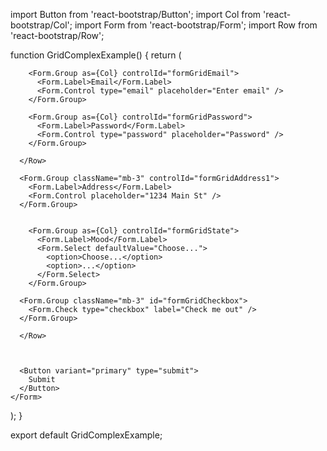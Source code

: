 import Button from 'react-bootstrap/Button';
import Col from 'react-bootstrap/Col';
import Form from 'react-bootstrap/Form';
import Row from 'react-bootstrap/Row';

function GridComplexExample() {
  return (
    <Form>
      <Row className="mb-3">

        <Form.Group as={Col} controlId="formGridEmail">
          <Form.Label>Email</Form.Label>
          <Form.Control type="email" placeholder="Enter email" />
        </Form.Group>

        <Form.Group as={Col} controlId="formGridPassword">
          <Form.Label>Password</Form.Label>
          <Form.Control type="password" placeholder="Password" />
        </Form.Group>

      </Row>

      <Form.Group className="mb-3" controlId="formGridAddress1">
        <Form.Label>Address</Form.Label>
        <Form.Control placeholder="1234 Main St" />
      </Form.Group>


        <Form.Group as={Col} controlId="formGridState">
          <Form.Label>Mood</Form.Label>
          <Form.Select defaultValue="Choose...">
            <option>Choose...</option>
            <option>...</option>
          </Form.Select>
        </Form.Group>

      <Form.Group className="mb-3" id="formGridCheckbox">
        <Form.Check type="checkbox" label="Check me out" />
      </Form.Group>
      
      </Row>



      <Button variant="primary" type="submit">
        Submit
      </Button>
    </Form>
  );
}

export default GridComplexExample;